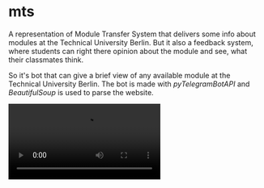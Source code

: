 # mts
A representation of Module Transfer System that delivers some info about modules at the Technical University Berlin. But it also a feedback system, where students can right there opinion about the module and see, what their classmates think.

So it's bot that can give a brief view of any available module at the Technical University Berlin. The bot is made with *pyTelegramBotAPI* and *BeautifulSoup* is used to parse the website.

![And this is how it works:](https://media.giphy.com/media/8IbboTJzI1pAiGEGMX/source.mov)
